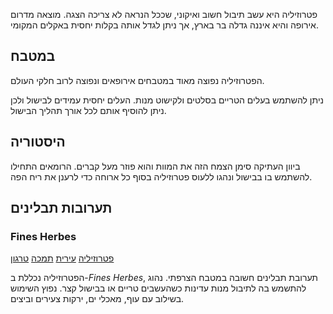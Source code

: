 פטרוזיליה היא עשב תיבול חשוב ואיקוני, שככל הנראה לא צריכה הצגה. מוצאה מדרום אירופה והיא איננה גדלה בר בארץ, אך ניתן לגדל אותה בקלות יחסית באקלים המקומי.

## במטבח

הפטרוזיליה נפוצה מאוד במטבחים אירופאים ונפוצה לרוב חלקי העולם.

ניתן להשתמש בעלים הטריים בסלטים ולקישוט מנות. העלים יחסית עמידים לבישול ולכן ניתן להוסיף אותם לכל אורך תהליך הבישול. 

## היסטוריה

ביוון העתיקה סימן הצמח הזה את המוות והוא פוזר מעל קברים. הרומאים התחילו להשתמש בו בבישול ונהגו ללעוס פטרוזיליה בסוף כל ארוחה כדי לרענן את ריח הפה.

## תערובות תבלינים

### Fines Herbes

[פטרוזיליה](parsley "HerbIcon") [עירית](chives "HerbIcon") [תמכה](chervil "HerbIcon") [טרגון](tarragon "HerbIcon")

הפטרוזיליה נכללת ב-*Fines Herbes*, תערובת תבלינים חשובה במטבח הצרפתי. נהוג להתשמש בה לתיבול מנות עדינות כשהעשבים טריים או בבישול קצר. נפוץ השימוש בשילוב עם עוף, מאכלי ים, ירקות צעירים וביצים.

